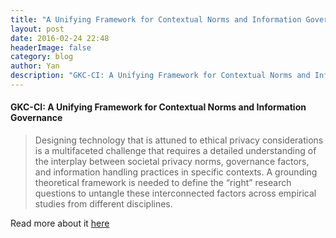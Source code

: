 ```yaml
---
title: "A Unifying Framework for Contextual Norms and Information Governance"
layout: post
date: 2016-02-24 22:48
headerImage: false
category: blog
author: Yan
description: "GKC-CI: A Unifying Framework for Contextual Norms and Information Governance"
---
```


<div class="aside">
		<h4 class="title">
			<div class="h-entry">
				<p class="e-content">
					GKC-CI: A Unifying Framework for Contextual Norms and Information Governance
				</p>
			</div>
        </h4>
</div>

> Designing technology that is attuned to ethical privacy considerations is a multifaceted challenge that requires a detailed understanding of the interplay between societal privacy norms, governance factors, and information handling practices in specific contexts. A grounding theoretical framework is needed to define the “right” research questions to untangle these interconnected factors across empirical studies from different disciplines.

Read more about it [here](https://informationmatters.org/2022/04/gkc-ci-a-unifying-framework-for-contextual-norms-and-information-governance/)
